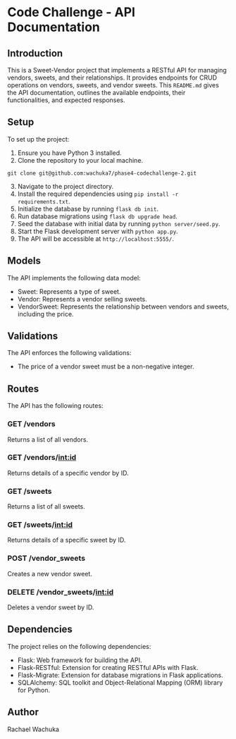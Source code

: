 # Code Challenge - API Documentation

## Introduction
This is a Sweet-Vendor project that implements a RESTful API for managing vendors, sweets, and their relationships. It provides endpoints for CRUD operations on vendors, sweets, and vendor sweets. This `README.md` gives the API documentation, outlines the available endpoints, their functionalities, and expected responses.

## Setup
To set up the project:

1. Ensure you have Python 3 installed.
2. Clone the repository to your local machine.
```
git clone git@github.com:wachuka7/phase4-codechallenge-2.git
```
3. Navigate to the project directory.
4. Install the required dependencies using `pip install -r requirements.txt`.
5. Initialize the database by running `flask db init`.
6. Run database migrations using `flask db upgrade head`.
7. Seed the database with initial data by running `python server/seed.py`.
8. Start the Flask development server with `python app.py`.
9. The API will be accessible at `http://localhost:5555/`.

## Models
The API implements the following data model:

- Sweet: Represents a type of sweet.
- Vendor: Represents a vendor selling sweets.
- VendorSweet: Represents the relationship between vendors and sweets, including the price.

## Validations
The API enforces the following validations:
- The price of a vendor sweet must be a non-negative integer.

## Routes
The API has the following routes:

### GET /vendors
Returns a list of all vendors.

### GET /vendors/<int:id>
Returns details of a specific vendor by ID.

### GET /sweets
Returns a list of all sweets.

### GET /sweets/<int:id>
Returns details of a specific sweet by ID.

### POST /vendor_sweets
Creates a new vendor sweet.

### DELETE /vendor_sweets/<int:id>
Deletes a vendor sweet by ID.

## Dependencies
The project relies on the following dependencies:
- Flask: Web framework for building the API.
- Flask-RESTful: Extension for creating RESTful APIs with Flask.
- Flask-Migrate: Extension for database migrations in Flask applications.
- SQLAlchemy: SQL toolkit and Object-Relational Mapping (ORM) library for Python.

## Author
Rachael Wachuka
